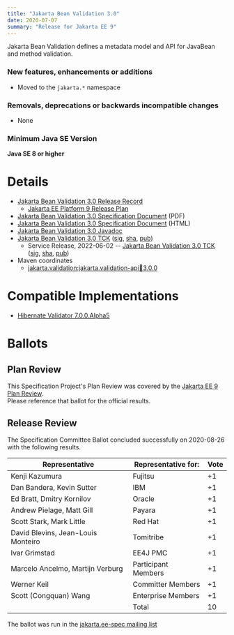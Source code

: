 ```yaml
---
title: "Jakarta Bean Validation 3.0"
date: 2020-07-07
summary: "Release for Jakarta EE 9"
---
```

Jakarta Bean Validation defines a metadata model and API for JavaBean and method validation.

### New features, enhancements or additions
<!-- List here -->
* Moved to the `jakarta.*` namespace

### Removals, deprecations or backwards incompatible changes
<!-- List here -->
* None

### Minimum Java SE Version
<!-- Specify the minimum required Java SE version for this specification -->
**Java SE 8 or higher**

# Details

* [Jakarta Bean Validation 3.0 Release Record](https://projects.eclipse.org/projects/ee4j.bean-validation/releases/3.0)
  * [Jakarta EE Platform 9 Release Plan](https://eclipse-ee4j.github.io/jakartaee-platform/jakartaee9/JakartaEE9ReleasePlan)
* [Jakarta Bean Validation 3.0 Specification Document](jakarta-bean-validation-spec-3.0.pdf) (PDF)
* [Jakarta Bean Validation 3.0 Specification Document](jakarta-bean-validation-spec-3.0.html) (HTML)
* [Jakarta Bean Validation 3.0 Javadoc](./apidocs)
* [Jakarta Bean Validation 3.0 TCK](https://download.eclipse.org/jakartaee/bean-validation/3.0/beanvalidation-tck-dist-3.0.0.zip)
([sig](https://download.eclipse.org/jakartaee/bean-validation/3.0/beanvalidation-tck-dist-3.0.0.zip.sig),
[sha](https://download.eclipse.org/jakartaee/bean-validation/3.0/beanvalidation-tck-dist-3.0.0.zip.sha256),
[pub](https://jakarta.ee/specifications/jakartaee-spec-committee.pub))
    * Service Release, 2022-06-02 -- [Jakarta Bean Validation 3.0 TCK](https://download.eclipse.org/jakartaee/bean-validation/3.0/beanvalidation-tck-dist-3.0.1.zip)
([sig](https://download.eclipse.org/jakartaee/bean-validation/3.0/beanvalidation-tck-dist-3.0.1.zip.sig), 
[sha](https://download.eclipse.org/jakartaee/bean-validation/3.0/beanvalidation-tck-dist-3.0.1.zip.sha256), 
[pub](https://jakarta.ee/specifications/jakartaee-spec-committee.pub))
* Maven coordinates
  * [jakarta.validation:jakarta.validation-api:jar:3.0.0](https://search.maven.org/artifact/jakarta.validation/jakarta.validation-api/3.0.0/jar)

# Compatible Implementations
* [Hibernate Validator 7.0.0.Alpha5](https://hibernate.org/validator/releases/7.0/)

# Ballots

## Plan Review

[//]: # (For Jakarta EE 9, the Platform Plan Review covered 95% of the Specification Projects.  For those Projects, just use the following statement in this Plan Review section:)

This Specification Project's Plan Review was covered by the [Jakarta EE 9 Plan Review](https://jakarta.ee/specifications/platform/9/).  
Please reference that ballot for the official results.

[//]: # (If your Project was required to do a standalone Plan Review...  You'll need to perform an official Plan Review ballot and record the results here.)

## Release Review

The Specification Committee Ballot concluded successfully on 2020-08-26 with the following results.

| Representative                                 | Representative for: | Vote |
|------------------------------------------------|---------------------|------|
| Kenji Kazumura                                 | Fujitsu             |  +1  |
| Dan Bandera, Kevin Sutter                      | IBM                 |  +1  |
| Ed Bratt, Dmitry Kornilov                      | Oracle              |  +1  |
| Andrew Pielage, Matt Gill                      | Payara              |  +1  |
| Scott Stark, Mark Little                       | Red Hat             |  +1  |
| David Blevins, Jean-Louis Monteiro             | Tomitribe           |  +1  |
| Ivar Grimstad                                  | EE4J PMC            |  +1  |
| Marcelo Ancelmo, Martijn Verburg               | Participant Members |  +1  |
| Werner Keil                                    | Committer Members   |  +1  |
| Scott (Congquan) Wang                          | Enterprise Members  |  +1  |
|                                                | Total               |  10  |

The ballot was run in the [jakarta.ee-spec mailing list](https://www.eclipse.org/lists/jakarta.ee-spec/msg00723.html)
